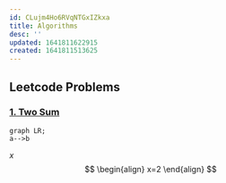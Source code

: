 ```yaml
---
id: CLujm4Ho6RVqNTGxIZkxa
title: Algorithms
desc: ''
updated: 1641811622915
created: 1641811513625
---
```


## Leetcode Problems

### [1. Two Sum](https://leetcode.com/problems/two-sum/)

```{mermaid}
graph LR;
a-->b
```

$x$
$$
\begin{align}
    x=2
\end{align}
$$


